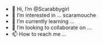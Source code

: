 - 👋 Hi, I’m @Scarabbygirl
- 👀 I’m interested in ... scaramouche
- 🌱 I’m currently learning ...
- 💞️ I’m looking to collaborate on ...
- 📫 How to reach me ...

<!---
Scarabbygirl/Scarabbygirl is a ✨ special ✨ repository because its `README.md` (this file) appears on your GitHub profile.
You can click the Preview link to take a look at your changes.
--->
